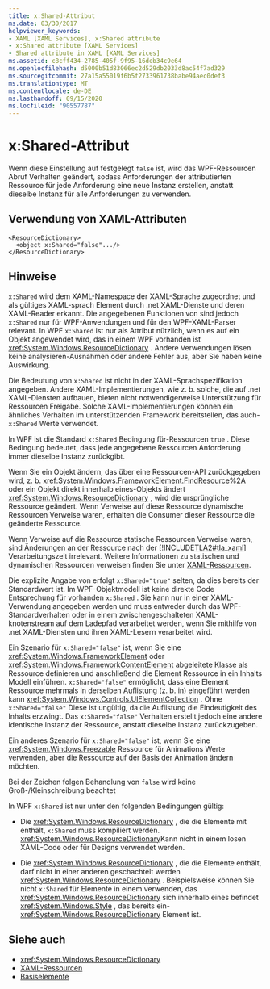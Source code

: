```yaml
---
title: x:Shared-Attribut
ms.date: 03/30/2017
helpviewer_keywords:
- XAML [XAML Services], x:Shared attribute
- x:Shared attribute [XAML Services]
- Shared attribute in XAML [XAML Services]
ms.assetid: c8cff434-2785-405f-9f95-16deb34c9e64
ms.openlocfilehash: d5000b51d83066ec2d529db2033d8ac54f7ad329
ms.sourcegitcommit: 27a15a55019f6b5f2733961738babe94aec0def3
ms.translationtype: MT
ms.contentlocale: de-DE
ms.lasthandoff: 09/15/2020
ms.locfileid: "90557787"
---
```

# <a name="xshared-attribute"></a>x:Shared-Attribut

Wenn diese Einstellung auf festgelegt `false` ist, wird das WPF-Ressourcen Abruf Verhalten geändert, sodass Anforderungen der attributierten Ressource für jede Anforderung eine neue Instanz erstellen, anstatt dieselbe Instanz für alle Anforderungen zu verwenden.

## <a name="xaml-attribute-usage"></a>Verwendung von XAML-Attributen

```xaml
<ResourceDictionary>
  <object x:Shared="false".../>
</ResourceDictionary>
```

## <a name="remarks"></a>Hinweise

`x:Shared` wird dem XAML-Namespace der XAML-Sprache zugeordnet und als gültiges XAML-sprach Element durch .net XAML-Dienste und deren XAML-Reader erkannt. Die angegebenen Funktionen von sind jedoch `x:Shared` nur für WPF-Anwendungen und für den WPF-XAML-Parser relevant. In WPF `x:Shared` ist nur als Attribut nützlich, wenn es auf ein Objekt angewendet wird, das in einem WPF vorhanden ist <xref:System.Windows.ResourceDictionary> . Andere Verwendungen lösen keine analysieren-Ausnahmen oder andere Fehler aus, aber Sie haben keine Auswirkung.

Die Bedeutung von `x:Shared` ist nicht in der XAML-Sprachspezifikation angegeben. Andere XAML-Implementierungen, wie z. b. solche, die auf .net XAML-Diensten aufbauen, bieten nicht notwendigerweise Unterstützung für Ressourcen Freigabe. Solche XAML-Implementierungen können ein ähnliches Verhalten im unterstützenden Framework bereitstellen, das auch- `x:Shared` Werte verwendet.

In WPF ist die Standard `x:Shared` Bedingung für-Ressourcen `true` . Diese Bedingung bedeutet, dass jede angegebene Ressourcen Anforderung immer dieselbe Instanz zurückgibt.

Wenn Sie ein Objekt ändern, das über eine Ressourcen-API zurückgegeben wird, z. b. <xref:System.Windows.FrameworkElement.FindResource%2A> oder ein Objekt direkt innerhalb eines-Objekts ändert <xref:System.Windows.ResourceDictionary> , wird die ursprüngliche Ressource geändert. Wenn Verweise auf diese Ressource dynamische Ressourcen Verweise waren, erhalten die Consumer dieser Ressource die geänderte Ressource.

Wenn Verweise auf die Ressource statische Ressourcen Verweise waren, sind Änderungen an der Ressource nach der [!INCLUDE[TLA2#tla_xaml](../../../includes/tla2sharptla-xaml-md.md)] Verarbeitungszeit irrelevant. Weitere Informationen zu statischen und dynamischen Ressourcen verweisen finden Sie unter [XAML-Ressourcen](../fundamentals/xaml-resources-define.md).

Die explizite Angabe von erfolgt `x:Shared="true"` selten, da dies bereits der Standardwert ist. Im WPF-Objektmodell ist keine direkte Code Entsprechung für vorhanden `x:Shared` . Sie kann nur in einer XAML-Verwendung angegeben werden und muss entweder durch das WPF-Standardverhalten oder in einem zwischengeschalteten XAML-knotenstream auf dem Ladepfad verarbeitet werden, wenn Sie mithilfe von .net XAML-Diensten und ihren XAML-Lesern verarbeitet wird.

Ein Szenario für `x:Shared="false"` ist, wenn Sie eine <xref:System.Windows.FrameworkElement> oder <xref:System.Windows.FrameworkContentElement> abgeleitete Klasse als Ressource definieren und anschließend die Element Ressource in ein Inhalts Modell einführen. `x:Shared="false"` ermöglicht, dass eine Element Ressource mehrmals in derselben Auflistung (z. b. in) eingeführt werden kann <xref:System.Windows.Controls.UIElementCollection> . Ohne `x:Shared="false"` Diese ist ungültig, da die Auflistung die Eindeutigkeit des Inhalts erzwingt. Das `x:Shared="false"` Verhalten erstellt jedoch eine andere identische Instanz der Ressource, anstatt dieselbe Instanz zurückzugeben.

Ein anderes Szenario für `x:Shared="false"` ist, wenn Sie eine <xref:System.Windows.Freezable> Ressource für Animations Werte verwenden, aber die Ressource auf der Basis der Animation ändern möchten.

Bei der Zeichen folgen Behandlung von `false` wird keine Groß-/Kleinschreibung beachtet

In WPF `x:Shared` ist nur unter den folgenden Bedingungen gültig:

- Die <xref:System.Windows.ResourceDictionary> , die die Elemente mit enthält, `x:Shared` muss kompiliert werden. <xref:System.Windows.ResourceDictionary>Kann nicht in einem losen XAML-Code oder für Designs verwendet werden.

- Die <xref:System.Windows.ResourceDictionary> , die die Elemente enthält, darf nicht in einer anderen geschachtelt werden <xref:System.Windows.ResourceDictionary> . Beispielsweise können Sie nicht `x:Shared` für Elemente in einem verwenden, das <xref:System.Windows.ResourceDictionary> sich innerhalb eines befindet <xref:System.Windows.Style> , das bereits ein- <xref:System.Windows.ResourceDictionary> Element ist.

## <a name="see-also"></a>Siehe auch

- <xref:System.Windows.ResourceDictionary>
- [XAML-Ressourcen](../fundamentals/xaml-resources-define.md)
- [Basiselemente](/dotnet/desktop/wpf/advanced/base-elements)
